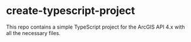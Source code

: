 # create-typescript-project
This repo contains a simple TypeScript project for the ArcGIS API 4.x with all the necessary files.
